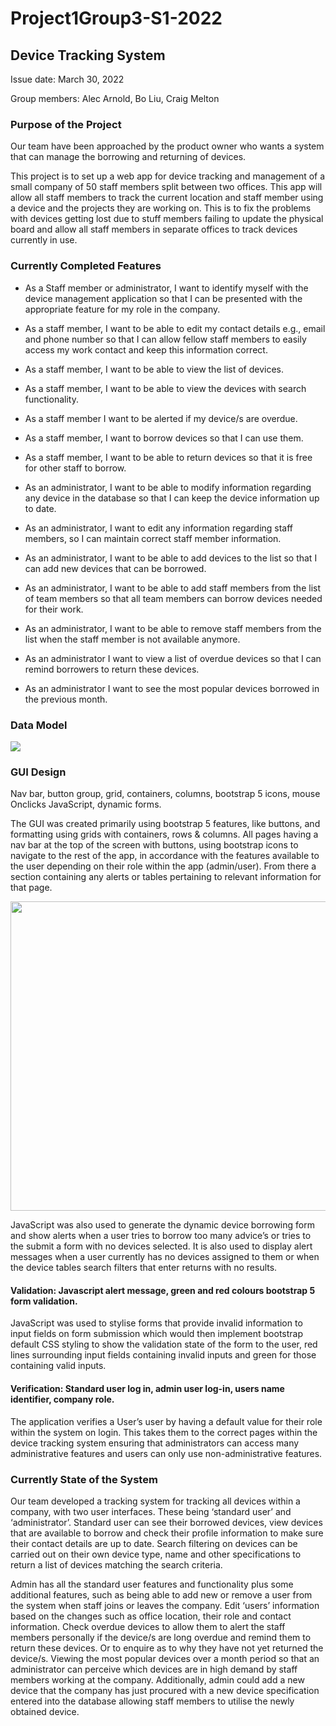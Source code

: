 # Project1Group3-S1-2022

## Device Tracking System

Issue date: 	March 30, 2022 

Group members: 	Alec Arnold, Bo Liu, Craig Melton

### Purpose of the Project 

Our team have been approached by the product owner who wants a system that can manage the borrowing and returning of devices.

This project is to set up a web app for device tracking and management of a small company of 50 staff 
members split between two offices. This app will allow all staff members to track the current location 
and staff member using a device and the projects they are working on. This is to fix the problems with 
devices getting lost due to stuff members failing to update the physical board and allow all staff 
members in separate offices to track devices currently in use.

### Currently Completed Features

*	As a Staff member or administrator, I want to identify myself with the device management application so that I can be presented with the appropriate feature for my role in the company.

*	As a staff member, I want to be able to edit my contact details e.g., email and phone number so that I can allow fellow staff members to easily access my work contact and keep this information correct.

*	As a staff member, I want to be able to view the list of devices.

*	As a staff member, I want to be able to view the devices with search functionality.

*	As a staff member I want to be alerted if my device/s are overdue.

*	As a staff member, I want to borrow devices so that I can use them. 

*	As a staff member, I want to be able to return devices so that it is free for other staff to borrow. 

*	As an administrator, I want to be able to modify information regarding any device in the database so that I can keep the device information up to date.

*	As an administrator, I want to edit any information regarding staff members, so I can maintain correct staff member information. 

*	As an administrator, I want to be able to add devices to the list so that I can add new devices that can be borrowed. 

*	As an administrator, I want to be able to add staff members from the list of team members so that all team members can borrow devices needed for their work. 

*	As an administrator, I want to be able to remove staff members from the list when the staff member is not available anymore.

*	As an administrator I want to view a list of overdue devices so that I can remind borrowers to return these devices.

*	As an administrator I want to see the most popular devices borrowed in the previous month. 

### Data Model
 
 
 <a href="#"><img src="https://github.com/LUMasterOfAppliedComputing/Project1Group3-S1-2022/blob/68981c3bc1c1a142c6ec5cd053bee4dfa435f7e9/DatabaseFiles/Schema_2.png"></a>
 

### GUI Design

Nav bar, button group, grid, containers, columns, bootstrap 5 icons, mouse Onclicks JavaScript, dynamic forms.

The GUI was created primarily using bootstrap 5 features, like buttons, and formatting using grids with 
containers, rows & columns. All pages having a nav bar at the top of the screen with buttons, using 
bootstrap icons to navigate to the rest of the app, in accordance with the features available to the user
depending on their role within the app (admin/user). From there a section containing any alerts or 
 tables pertaining to relevant information for that page.

 <a href="#"><img src="https://github.com/LUMasterOfAppliedComputing/Project1Group3-S1-2022/blob/68981c3bc1c1a142c6ec5cd053bee4dfa435f7e9/image/Design_diagram_for_presentation_slide.png" width="611" height="495"></a>

JavaScript was also used to generate the dynamic device borrowing form and show alerts when a user tries 
to borrow too many advice’s or tries to the submit a form with no devices selected. It is also used to
display alert messages when a user currently has no devices assigned to them or when the device tables
 search filters that enter returns with no results. 

#### Validation: Javascript alert message, green and red colours bootstrap 5 form validation.

JavaScript was used to stylise forms that provide invalid information to input fields on form submission 
which would then implement bootstrap default CSS styling to show the validation state of the form to the 
user, red lines surrounding input fields containing invalid inputs and green for those containing valid 
inputs.

#### Verification: Standard user log in, admin user log-in, users name identifier, company role. 
 
The application verifies a User’s user by having a default value for their role within the system on 
login. This takes them to the correct pages within the device tracking system ensuring that 
administrators can access many administrative features and users can only use non-administrative features.

### Currently State of the System

Our team developed a tracking system for tracking all devices within a company, with two user interfaces.
These being ‘standard user’ and ‘administrator’. Standard user can see their borrowed devices, view 
devices that are available to borrow and check their profile information to make sure their contact 
details are up to date. Search filtering on devices can be carried out on their own device type, name and 
other specifications to return a list of devices matching the search criteria. 

Admin has all the standard user features and functionality plus some additional features, such as being 
able to add new or remove a user from the system when staff joins or leaves the company. Edit ‘users’ 
information based on the changes such as office location, their role and contact information. Check 
overdue devices to allow them to alert the staff members personally if the device/s are long overdue and 
remind them to return these devices. Or to enquire as to why they have not yet returned the device/s. 
Viewing the most popular devices over a month period so that an administrator can perceive which devices 
are in high demand by staff members working at the company. Additionally, admin could add a new device 
that the company has just procured with a new device specification entered into the database allowing 
staff members to utilise the newly obtained device.
